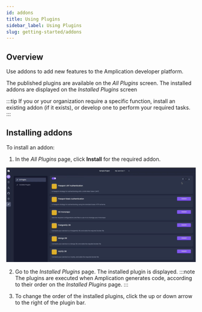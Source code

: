 ```yaml
---
id: addons
title: Using Plugins
sidebar_label: Using Plugins 
slug: getting-started/addons 
---
```



## Overview 
Use  addons to add new features to the Amplication developer platform.

The published plugins are available on the _All Plugins_ screen.
The installed addons are displayed on the _Installed Plugins_ screen
 

:::tip
If you or your organization require a specific function, install an existing addon (if it exists), or develop one to perform your required tasks.
:::

## Installing addons
 To install an addon:
 1. In the _All Plugins_ page, click **Install** for the required addon. 

![](./assets/all-addons.png)

2. Go to the _Installed Plugins_ page. The installed plugin is displayed. 
:::note
The plugins are executed when Amplication generates code, according to their order on the _Installed Plugins_ page.
:::

3. To change the order of the installed plugins, click the up or down arrow to the right of the plugin bar.





